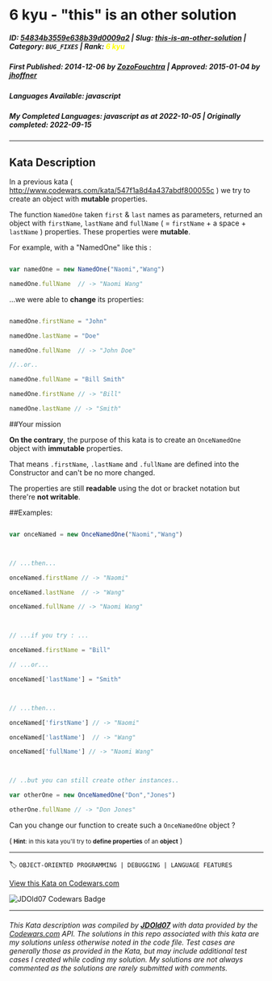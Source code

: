 # 6 kyu - "this" is an other solution

##### **ID**: [54834b3559e638b39d0009a2](https://www.codewars.com/kata/54834b3559e638b39d0009a2) | **Slug**: [this-is-an-other-solution](https://www.codewars.com/kata/54834b3559e638b39d0009a2) | **Category**: `BUG_FIXES` | **Rank**: <span style="color:yellow">6 kyu</span>

##### **First Published**: 2014-12-06 ***by*** [ZozoFouchtra](https://www.codewars.com/users/ZozoFouchtra) | **Approved**: 2015-01-04 ***by*** [jhoffner](https://www.codewars.com/users/jhoffner)

##### **Languages Available**: javascript

##### **My Completed Languages**: javascript ***as at*** 2022-10-05 | **Originally completed**: 2022-09-15

---

## Kata Description


In a previous kata ( http://www.codewars.com/kata/547f1a8d4a437abdf800055c ) we try to create an object with **mutable** properties.



The function `NamedOne` taken `first` & `last` names as parameters, returned an object with `firstName`, `lastName` and `fullName` ( = `firstName` + a space + `lastName` ) properties. These properties were **mutable**.



For example, with a "NamedOne" like this :

```javascript

var namedOne = new NamedOne("Naomi","Wang")

namedOne.fullName  // -> "Naomi Wang"

```



...we were able to  **change** its properties:

```javascript

namedOne.firstName = "John" 

namedOne.lastName = "Doe"

namedOne.fullName  // -> "John Doe" 

//..or..

namedOne.fullName = "Bill Smith"

namedOne.firstName // -> "Bill" 

namedOne.lastName // -> "Smith"

```



##Your mission 



**On the contrary**, the purpose of this kata is to create an `OnceNamedOne` object with **immutable** properties.



That means `.firstName`, `.lastName` and `.fullName` are defined into the Constructor and can't be no more changed.



The properties are still **readable** using the dot or bracket notation but there're **not writable**.



##Examples:



```javascript

var onceNamed = new OnceNamedOne("Naomi","Wang")



// ...then...

onceNamed.firstName // -> "Naomi"

onceNamed.lastName  // -> "Wang"

onceNamed.fullName // -> "Naomi Wang"



// ...if you try : ...

onceNamed.firstName = "Bill"

// ...or...

onceNamed['lastName'] = "Smith"



// ...then...

onceNamed['firstName'] // -> "Naomi"

onceNamed['lastName']  // -> "Wang"

onceNamed['fullName'] // -> "Naomi Wang"



// ..but you can still create other instances..

var otherOne = new OnceNamedOne("Don","Jones")

otherOne.fullName // -> "Don Jones"

```



Can you change our function to create such a `OnceNamedOne` object ?



(<small> **Hint**: in this kata you'll try to **define properties** of an **object**</small> )



---


🏷 `OBJECT-ORIENTED PROGRAMMING | DEBUGGING | LANGUAGE FEATURES`


[View this Kata on Codewars.com](https://www.codewars.com/kata/54834b3559e638b39d0009a2)

![](https://www.codewars.com/users/jdold07/badges/large "JDOld07 Codewars Badge")

---

###### *This Kata description was compiled by [**JDOld07**](https://tpstech.dev) with data provided by the [Codewars.com](https://www.codewars.com) API.  The solutions in this repo associated with this kata are my solutions unless otherwise noted in the code file.  Test cases are generally those as provided in the Kata, but may include additional test cases I created while coding my solution.  My solutions are not always commented as the solutions are rarely submitted with comments.*
